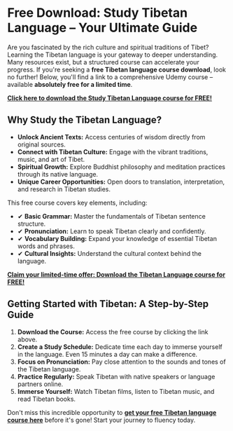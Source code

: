 # Free Download: Study Tibetan Language – Your Ultimate Guide

Are you fascinated by the rich culture and spiritual traditions of Tibet? Learning the Tibetan language is your gateway to deeper understanding. Many resources exist, but a structured course can accelerate your progress. If you're seeking a **free Tibetan language course download**, look no further! Below, you'll find a link to a comprehensive Udemy course – available **absolutely free for a limited time**.

[**Click here to download the Study Tibetan Language course for FREE!**](https://udemywork.com/study-tibetan-language)

## Why Study the Tibetan Language?

*   **Unlock Ancient Texts:** Access centuries of wisdom directly from original sources.
*   **Connect with Tibetan Culture:** Engage with the vibrant traditions, music, and art of Tibet.
*   **Spiritual Growth:** Explore Buddhist philosophy and meditation practices through its native language.
*   **Unique Career Opportunities:** Open doors to translation, interpretation, and research in Tibetan studies.

This free course covers key elements, including:

*   ✔ **Basic Grammar:** Master the fundamentals of Tibetan sentence structure.
*   ✔ **Pronunciation:** Learn to speak Tibetan clearly and confidently.
*   ✔ **Vocabulary Building:** Expand your knowledge of essential Tibetan words and phrases.
*   ✔ **Cultural Insights:** Understand the cultural context behind the language.

[**Claim your limited-time offer: Download the Tibetan Language course for FREE!**](https://udemywork.com/study-tibetan-language)

## Getting Started with Tibetan: A Step-by-Step Guide

1.  **Download the Course:** Access the free course by clicking the link above.
2.  **Create a Study Schedule:** Dedicate time each day to immerse yourself in the language. Even 15 minutes a day can make a difference.
3.  **Focus on Pronunciation:** Pay close attention to the sounds and tones of the Tibetan language.
4.  **Practice Regularly:** Speak Tibetan with native speakers or language partners online.
5.  **Immerse Yourself:** Watch Tibetan films, listen to Tibetan music, and read Tibetan books.

Don't miss this incredible opportunity to **[get your free Tibetan language course here](https://udemywork.com/study-tibetan-language)** before it's gone! Start your journey to fluency today.
